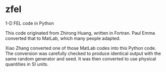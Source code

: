 # zfel
1-D FEL code in Python

This code originated from Zhirong Huang, written in Fortran. Paul Emma converted that to MatLab, which many people adapted. 

Xiao Zhang converted one of those MatLab codes into this Python code. The conversion was carefully checked to produce identical output with the same random generator and seed. It was then converted to use physical quantities in SI units. 

